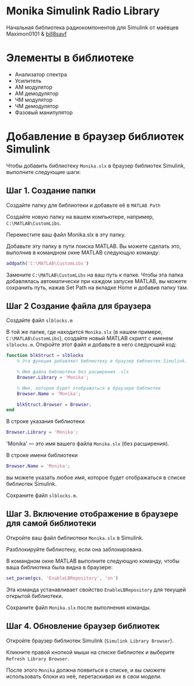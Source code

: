 # Monika Simulink Radio Library
Начальная библиотека радиокомпонентов для Simulink от маёвцев Maximon0101 & [bill8sayf](https://github.com/Bill8sayf)

# Элементы в библиотеке

* Анализатор спектра
* Усилитель
* АМ модулятор
* АМ демодулятор
* ЧМ модулятор
* ЧМ демодулятор
* Фазовый манипулятор


# Добавление в браузер библиотек Simulink

Чтобы добавить библиотеку `Monika.slx` в браузер библиотек Simulink, выполните следующие шаги:

## Шаг 1. Создание папки

Создайте папку для библиотеки и добавьте её в `MATLAB Path`

Создайте новую папку на вашем компьютере, например, `C:\MATLAB\CustomLibs`.

Переместите ваш файл Monika.slx в эту папку.

Добавьте эту папку в пути поиска MATLAB. Вы можете сделать это, выполнив в командном окне MATLAB следующую команду:

```Matlab
addpath('C:\MATLAB\CustomLibs')
```

Замените `C:\MATLAB\CustomLibs` на ваш путь к папке. Чтобы эта папка добавлялась автоматически при каждом запуске MATLAB, вы можете сохранить путь, нажав Set Path на вкладке Home и добавив папку там.


## Шаг 2 Создание файла для браузера

Создайте файл `slblocks.m`

В той же папке, где находится `Monika.slx` (в нашем примере, `C:\MATLAB\CustomLibs`), создайте новый MATLAB скрипт с именем `slblocks.m`.
Откройте этот файл и добавьте в него следующий код:

```Matlab
function blkStruct = slblocks
    % Эта функция добавляет библиотеку в браузер библиотек Simulink.

    % Имя файла библиотеки без расширения .slx
    Browser.Library = 'Monika';

    % Имя, которое будет отображаться в браузере библиотек
    Browser.Name = 'Monika';

    blkStruct.Browser = Browser;
end
```

В строке указания библиотеки

```Matlab
Browser.Library = 'Monika';
```

'Monika' — это имя вашего файла `Monika.slx` (без расширения).


В строке имени библиотеки

```Matlab
Browser.Name = 'Monika'; 
```

вы можете указать любое имя, которое будет отображаться в списке библиотек Simulink.


Сохраните файл `slblocks.m`.

## Шаг 3. Включение отображение в браузере для самой библиотеки

Откройте ваш файл библиотеки `Monika.slx` в Simulink.

Разблокируйте библиотеку, если она заблокирована.

В командном окне MATLAB выполните следующую команду, чтобы ваша библиотека была видна в браузере:

```Matlab
set_param(gcs, 'EnableLBRepository', 'on')
```

Эта команда устанавливает свойство `EnableLBRepository` для текущей открытой библиотеки.

Сохраните файл `Monika.slx` после выполнения команды.

## Шаг 4. Обновление браузер библиотек

Откройте браузер библиотек Simulink (`Simulink Library Browser`).

Кликните правой кнопкой мыши на списке библиотек и выберите `Refresh Library Browser`.

После этого `Monika` должна появиться в списке, и вы сможете использовать блоки из неё, перетаскивая их в свои модели.

